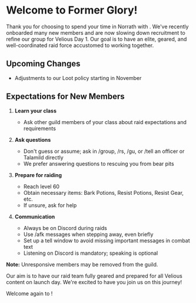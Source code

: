 # Welcome to Former Glory!

Thank you for choosing to spend your time in Norrath with <Former Glory>. We've recently onboarded many new members and are now slowing down recruitment to refine our group for Velious Day 1. Our goal is to have an elite, geared, and well-coordinated raid force accustomed to working together.

## Upcoming Changes

- Adjustments to our Loot policy starting in November

## Expectations for New Members

1. **Learn your class**
   - Ask other guild members of your class about raid expectations and requirements

2. **Ask questions**
   - Don't guess or assume; ask in /group, /rs, /gu, or /tell an officer or Talamild directly
   - We prefer answering questions to rescuing you from bear pits

3. **Prepare for raiding**
   - Reach level 60
   - Obtain necessary items: Bark Potions, Resist Potions, Resist Gear, etc.
   - If unsure, ask for help

4. **Communication**
   - Always be on Discord during raids
   - Use /afk messages when stepping away, even briefly
   - Set up a tell window to avoid missing important messages in combat text
   - Listening on Discord is mandatory; speaking is optional

**Note:** Unresponsive members may be removed from the guild.

Our aim is to have our raid team fully geared and prepared for all Velious content on launch day. We're excited to have you join us on this journey!

Welcome again to <Former Glory>!